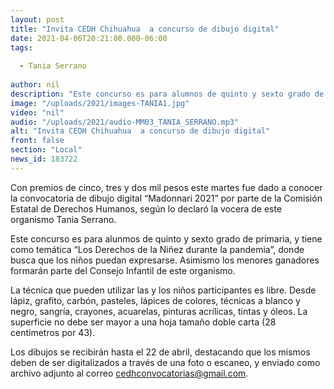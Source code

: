 ```yaml
---
layout: post
title: "Invita CEDH Chihuahua  a concurso de dibujo digital"
date: 2021-04-06T20:21:00.000-06:00
tags:
  
  - Tania Serrano
  
author: nil
description: "Este concurso es para alumnos de quinto y sexto grado de primaria, y tiene como temática “Los Derechos de la Niñez durante la pandemia”."
image: "/uploads/2021/images-TANIA1.jpg"
video: "nil"
audio: "/uploads/2021/audio-MM03_TANIA_SERRANO.mp3"
alt: "Invita CEDH Chihuahua  a concurso de dibujo digital"
front: false
section: "Local"
news_id: 183722
---
```


Con premios de cinco, tres y dos mil pesos este martes fue dado a conocer la convocatoria de dibujo digital “Madonnari 2021” por parte de la Comisión Estatal de Derechos Humanos, según lo declaró la vocera de este organismo Tania Serrano.

Este concurso es para alunmos de quinto y sexto grado de primaria, y tiene como temática “Los Derechos de la Niñez durante la pandemia”, donde busca que los niños puedan expresarse. Asimismo los menores ganadores formarán parte del Consejo Infantil de este organismo.
 
La técnica que pueden utilizar las y los niños participantes es libre. Desde lápiz, grafito, carbón, pasteles, lápices de colores, técnicas a blanco y negro, sangría, crayones, acuarelas, pinturas acrílicas, tintas y óleos. La superficie no debe ser mayor a una hoja tamaño doble carta (28 centímetros por 43).

Los dibujos se recibirán hasta el 22 de abril, destacando que los mismos deben de ser digitalizados a través de una foto o escaneo, y enviado como archivo adjunto al correo cedhconvocatorias@gmail.com. 
